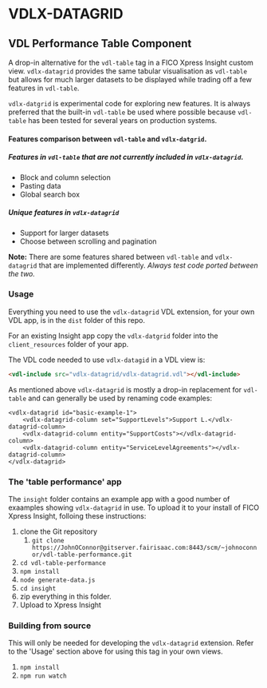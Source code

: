 # VDLX-DATAGRID

## VDL Performance Table Component

A drop-in alternative for the `vdl-table` tag in a FICO Xpress Insight custom view.
`vdlx-datagrid` provides the same tabular visualisation as `vdl-table` but allows for much larger datasets to be displayed while trading off a few features in `vdl-table`.

`vdlx-datgrid` is experimental code for exploring new features. It is always preferred that the built-in `vdl-table` be used where possible because `vdl-table` has been tested for several years on production systems. 

#### Features comparison between `vdl-table` and `vdlx-datgrid`.

##### Features in `vdl-table` that are not currently included in `vdlx-datagrid`.

* Block and column selection
* Pasting data
* Global search box

##### Unique features in `vdlx-datagrid`

* Support for larger datasets
* Choose between scrolling and pagination

__Note:__ There are some features shared between `vdl-table` and `vdlx-datagrid` that are implemented differently. _Always test code ported between the two._ 

### Usage

Everything you need to use the `vdlx-datagrid` VDL extension, for your own VDL app, is in the `dist` folder of this repo. 

For an existing Insight app copy the `vdlx-datgrid` folder into the `client_resources` folder of your app.

The VDL code needed to use `vdlx-datagid` in a VDL view is:

```html
<vdl-include src="vdlx-datagrid/vdlx-datagrid.vdl"></vdl-include>
```

As mentioned above `vdlx-datagrid` is mostly a drop-in replacement for `vdl-table` and can generally be used by renaming code examples:

```
<vdlx-datagrid id="basic-example-1">
    <vdlx-datagrid-column set="SupportLevels">Support L.</vdlx-datagrid-column>
    <vdlx-datagrid-column entity="SupportCosts"></vdlx-datagrid-column>
    <vdlx-datagrid-column entity="ServiceLevelAgreements"></vdlx-datagrid-column>
</vdlx-datagrid>
``` 

### The 'table performance' app

The `insight` folder contains an example app with a good number of exaamples showing `vdlx-datagrid` in use.
To upload it to your install of FICO Xpress Insight, folloing these instructions:

1. clone the Git repository
    1. `git clone https://JohnOConnor@gitserver.fairisaac.com:8443/scm/~johnoconnor/vdl-table-performance.git`
1.  `cd vdl-table-performance`
1. `npm install`
1. `node generate-data.js`
1. `cd insight`
1. zip everything in this folder.
1. Upload to Xpress Insight


### Building from source

This will only be needed for developing the `vdlx-datagrid` extension. Refer to the 'Usage' section above for using this tag in your own views. 

1. `npm install`
1. `npm run watch`
